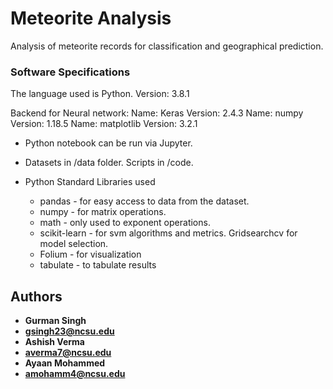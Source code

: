# Meteorite Analysis
Analysis of meteorite records for classification and geographical prediction.


### Software Specifications

The language used is Python.
Version: 3.8.1

Backend for Neural network:
Name: Keras
Version: 2.4.3
Name: numpy
Version: 1.18.5
Name: matplotlib
Version: 3.2.1

* Python notebook can be run via Jupyter.

* Datasets in /data folder. Scripts in /code.

* Python Standard Libraries used
    * pandas - for easy access to data from the dataset.
    * numpy - for matrix operations.
    * math - only used to exponent operations.
    * scikit-learn - for svm algorithms and metrics. Gridsearchcv for model selection.
    * Folium - for visualization
    * tabulate - to tabulate results



## Authors

* **Gurman Singh**
* **gsingh23@ncsu.edu**
* **Ashish Verma**
* **averma7@ncsu.edu**
* **Ayaan Mohammed**
* **amohamm4@ncsu.edu**

